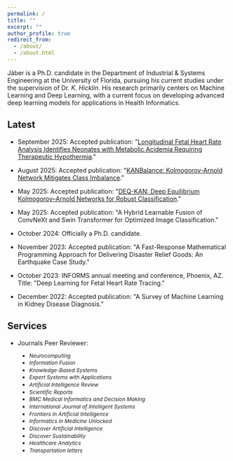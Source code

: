 ```yaml
---
permalink: /
title: ""
excerpt: ""
author_profile: true
redirect_from: 
  - /about/
  - /about.html
---
```



Jàber is a Ph.D. candidate in the Department of Industrial & Systems Engineering at the University of Florida, pursuing his current studies under the supervision of Dr. *K. Hicklin*. His research primarily centers on Machine Learning and Deep Learning, with a current focus on developing advanced deep learning models for applications in Health Informatics. 


Latest
------

- September 2025: Accepted publication: "[Longitudinal Fetal Heart Rate Analysis Identifies Neonates with Metabolic Acidemia Requiring Therapeutic Hypothermia](https://www.sciencedirect.com/science/article/abs/pii/S0002937825006738)."

- August 2025: Accepted publication: "[KANBalance: Kolmogorov-Arnold Network Mitigates Class Imbalance](https://authors.elsevier.com/a/1lg%7EZ77nKsB74)."

- May 2025: Accepted publication: "[DEQ-KAN: Deep Equilibrium Kolmogorov–Arnold Networks for Robust Classification](https://doi.org/10.1016/j.bspc.2025.108087)."

- May 2025: Accepted publication: "A Hybrid Learnable Fusion of ConvNeXt and Swin Transformer for Optimized Image Classification."

- October 2024: Officially a Ph.D. candidate.
  
- November 2023: Accepted publication: "A Fast-Response Mathematical Programming Approach for Delivering Disaster Relief Goods: An Earthquake Case Study." 

- October 2023: INFORMS annual meeting and conference, Phoenix, AZ. Title: "Deep Learning for Fetal Heart Rate Tracing." 

- December 2022: Accepted publication: "A Survey of Machine Learning in Kidney Disease Diagnosis." 



Services
------
- Journals Peer Reviewer:
<ul style="font-size: 0.85em; line-height: 1.1; list-style-type: square; padding-left: 4.2em;">
  <li style="margin-bottom: 0.3em;"><em>Neurocomputing</em></li>
  <li style="margin-bottom: 0.3em;"><em>Information Fusion</em></li>
  <li style="margin-bottom: 0.3em;"><em>Knowledge-Based Systems</em></li>
  <li style="margin-bottom: 0.3em;"><em>Expert Systems with Applications</em></li>
  <li style="margin-bottom: 0.3em;"><em>Artificial Intelligence Review</em></li>
  <li style="margin-bottom: 0.3em;"><em>Scientific Reports</em></li>
  <li style="margin-bottom: 0.3em;"><em>BMC Medical Informatics and Decision Making</em></li>
  <li style="margin-bottom: 0.3em;"><em>International Journal of Intelligent Systems</em></li>
  <li style="margin-bottom: 0.3em;"><em>Frontiers in Artificial Intelligence</em></li>
  <li style="margin-bottom: 0.3em;"><em>Informatics in Medicine Unlocked</em></li>
  <li style="margin-bottom: 0.3em;"><em>Discover Artificial Intelligence</em></li>
    <li style="margin-bottom: 0.3em;"><em>Discover Sustainability</em></li>
  <li style="margin-bottom: 0.3em;"><em>Healthcare Analytics</em></li>
  <li style="margin-bottom: 0.3em;"><em>Transportation letters</em></li>
</ul>

